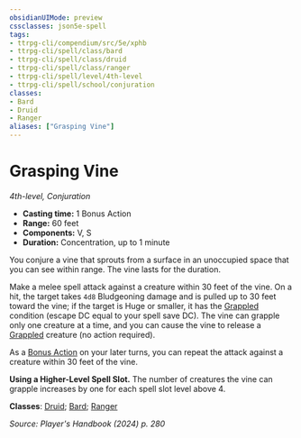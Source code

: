 ```yaml
---
obsidianUIMode: preview
cssclasses: json5e-spell
tags:
- ttrpg-cli/compendium/src/5e/xphb
- ttrpg-cli/spell/class/bard
- ttrpg-cli/spell/class/druid
- ttrpg-cli/spell/class/ranger
- ttrpg-cli/spell/level/4th-level
- ttrpg-cli/spell/school/conjuration
classes:
- Bard
- Druid
- Ranger
aliases: ["Grasping Vine"]
---
```

# Grasping Vine
*4th-level, Conjuration*  


- **Casting time:** 1 Bonus Action
- **Range:** 60 feet
- **Components:** V, S
- **Duration:** Concentration, up to 1 minute

You conjure a vine that sprouts from a surface in an unoccupied space that you can see within range. The vine lasts for the duration.

Make a melee spell attack against a creature within 30 feet of the vine. On a hit, the target takes `4d8` Bludgeoning damage and is pulled up to 30 feet toward the vine; if the target is Huge or smaller, it has the [Grappled](2-Mechanics/CLI/rules/conditions.md#Grappled) condition (escape DC equal to your spell save DC). The vine can grapple only one creature at a time, and you can cause the vine to release a [Grappled](2-Mechanics/CLI/rules/conditions.md#Grappled) creature (no action required).

As a [Bonus Action](2-Mechanics/CLI/rules/variant-rules/bonus-action-xphb.md) on your later turns, you can repeat the attack against a creature within 30 feet of the vine.

**Using a Higher-Level Spell Slot.** The number of creatures the vine can grapple increases by one for each spell slot level above 4.

**Classes**: [Druid](2-Mechanics/CLI/lists/list-spells-classes-druid.md); [Bard](2-Mechanics/CLI/lists/list-spells-classes-bard.md); [Ranger](2-Mechanics/CLI/lists/list-spells-classes-ranger.md)

*Source: Player's Handbook (2024) p. 280*